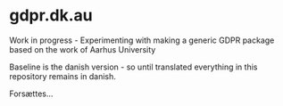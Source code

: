 # gdpr.dk.au
Work in progress - Experimenting with making a generic  GDPR package based on the work of Aarhus University 

Baseline is the danish version - so until translated everything in this repository remains in danish.

Forsættes...

